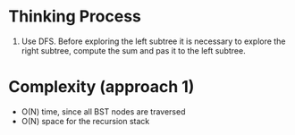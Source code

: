 # Thinking Process 

1. Use DFS. Before exploring the left subtree it is necessary to explore the right subtree, compute the sum and pas it to the left subtree. 

# Complexity (approach 1)

* O(N) time, since all BST nodes are traversed
* O(N) space for the recursion stack






